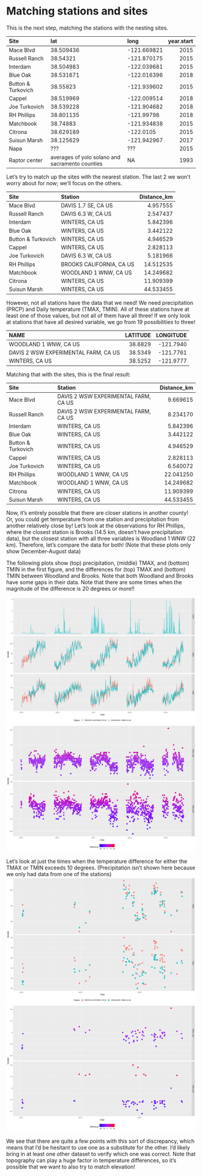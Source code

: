 Matching stations and sites
================

This is the next step, matching the stations with the nesting
sites.

| Site               | lat                                             | long         | year.start |
| :----------------- | :---------------------------------------------- | :----------- | ---------: |
| Mace Blvd          | 38.509436                                       | \-121.669821 |       2015 |
| Russell Ranch      | 38.54321                                        | \-121.870175 |       2015 |
| Interdam           | 38.504983                                       | \-122.039681 |       2015 |
| Blue Oak           | 38.531671                                       | \-122.016396 |       2018 |
| Button & Turkovich | 38.55823                                        | \-121.939602 |       2015 |
| Cappel             | 38.519969                                       | \-122.009514 |       2018 |
| Joe Turkovich      | 38.539228                                       | \-121.904682 |       2018 |
| RH Phillips        | 38.801135                                       | \-121.99798  |       2018 |
| Matchbook          | 38.74883                                        | \-121.934838 |       2015 |
| Citrona            | 38.629189                                       | \-122.0105   |       2015 |
| Suisun Marsh       | 38.125629                                       | \-121.942967 |       2017 |
| Napa               | ???                                             | ???          |       2015 |
| Raptor center      | averages of yolo solano and sacramento counties | NA           |       1993 |

Let’s try to match up the sites with the nearest station. The last 2 we
won’t worry about for now; we’ll focus on the others.

| Site               | Station                  | Distance\_km |
| :----------------- | :----------------------- | -----------: |
| Mace Blvd          | DAVIS 1.7 SE, CA US      |     4.957555 |
| Russell Ranch      | DAVIS 6.3 W, CA US       |     2.547437 |
| Interdam           | WINTERS, CA US           |     5.842396 |
| Blue Oak           | WINTERS, CA US           |     3.442122 |
| Button & Turkovich | WINTERS, CA US           |     4.946529 |
| Cappel             | WINTERS, CA US           |     2.828113 |
| Joe Turkovich      | DAVIS 6.3 W, CA US       |     5.181966 |
| RH Phillips        | BROOKS CALIFORNIA, CA US |    14.512535 |
| Matchbook          | WOODLAND 1 WNW, CA US    |    14.249682 |
| Citrona            | WINTERS, CA US           |    11.909399 |
| Suisun Marsh       | WINTERS, CA US           |    44.533455 |

However, not all stations have the data that we need\! We need
precipitation (PRCP) and Daily temperature (TMAX, TMIN). All of these
stations have at least one of those values, but not all of them have all
three\! If we only look at stations that have all desired variable, we
go from 19 possibilities to three\!

| NAME                                 | LATITUDE |  LONGITUDE |
| :----------------------------------- | -------: | ---------: |
| WOODLAND 1 WNW, CA US                |  38.6829 | \-121.7940 |
| DAVIS 2 WSW EXPERIMENTAL FARM, CA US |  38.5349 | \-121.7761 |
| WINTERS, CA US                       |  38.5252 | \-121.9777 |

Matching that with the sites, this is the final
result:

| Site               | Station                              | Distance\_km |
| :----------------- | :----------------------------------- | -----------: |
| Mace Blvd          | DAVIS 2 WSW EXPERIMENTAL FARM, CA US |     9.669615 |
| Russell Ranch      | DAVIS 2 WSW EXPERIMENTAL FARM, CA US |     8.234170 |
| Interdam           | WINTERS, CA US                       |     5.842396 |
| Blue Oak           | WINTERS, CA US                       |     3.442122 |
| Button & Turkovich | WINTERS, CA US                       |     4.946529 |
| Cappel             | WINTERS, CA US                       |     2.828113 |
| Joe Turkovich      | WINTERS, CA US                       |     6.540072 |
| RH Phillips        | WOODLAND 1 WNW, CA US                |    22.041250 |
| Matchbook          | WOODLAND 1 WNW, CA US                |    14.249682 |
| Citrona            | WINTERS, CA US                       |    11.909399 |
| Suisun Marsh       | WINTERS, CA US                       |    44.533455 |

Now, it’s entirely possible that there are closer stations in another
county\! Or, you could get temperature from one station and
precipitation from another relatively close by\! Let’s look at the
observations for RH Phillips, where the closest station is Brooks (14.5
km, doesn’t have precipitation data), but the closest station with all
three variables is Woodland 1 WNW (22 km). Therefore, let’s compare the
data for both\! (Note that these plots only show December-August data)

The following plots show (top) precipitation, (middle) TMAX, and
(bottom) TMIN in the first figure, and the differences for (top) TMAX
and (bottom) TMIN between Woodland and Brooks. Note that both Woodland
and Brooks have some gaps in their data. Note that there are some times
when the magnitude of the difference is 20 degrees or
more\!\!

![](station_climate_match_files/figure-gfm/diff_stations-1.png)<!-- -->![](station_climate_match_files/figure-gfm/diff_stations-2.png)<!-- -->

Let’s look at just the times when the temperature difference for either
the TMAX or TMIN exceeds 10 degrees. (Precipitation isn’t shown here
because we only had data from one of the stations)
![](station_climate_match_files/figure-gfm/plot_only_diffs-1.png)<!-- -->![](station_climate_match_files/figure-gfm/plot_only_diffs-2.png)<!-- -->

We see that there are quite a few points with this sort of discrepancy,
which means that I’d be hesitant to use one as a substitute for the
other. I’d likely bring in at least one other dataset to verify which
one was correct. Note that topography can play a huge factor in
temperature differences, so it’s possible that we want to also try to
match elevation\!
